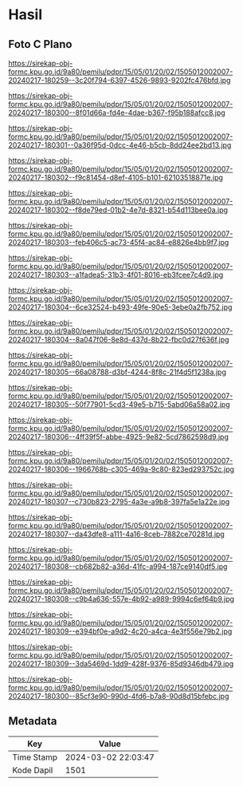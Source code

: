 # Hasil

## Foto C Plano

https://sirekap-obj-formc.kpu.go.id/9a80/pemilu/pdpr/15/05/01/20/02/1505012002007-20240217-180259--3c20f794-6397-4526-9893-9202fc476bfd.jpg

https://sirekap-obj-formc.kpu.go.id/9a80/pemilu/pdpr/15/05/01/20/02/1505012002007-20240217-180300--8f01d66a-fd4e-4dae-b367-f95b188afcc8.jpg

https://sirekap-obj-formc.kpu.go.id/9a80/pemilu/pdpr/15/05/01/20/02/1505012002007-20240217-180301--0a36f95d-0dcc-4e46-b5cb-8dd24ee2bd13.jpg

https://sirekap-obj-formc.kpu.go.id/9a80/pemilu/pdpr/15/05/01/20/02/1505012002007-20240217-180302--f9c81454-d8ef-4105-b101-62103518871e.jpg

https://sirekap-obj-formc.kpu.go.id/9a80/pemilu/pdpr/15/05/01/20/02/1505012002007-20240217-180302--f8de79ed-01b2-4e7d-8321-b54d113bee0a.jpg

https://sirekap-obj-formc.kpu.go.id/9a80/pemilu/pdpr/15/05/01/20/02/1505012002007-20240217-180303--feb406c5-ac73-45f4-ac84-e8826e4bb9f7.jpg

https://sirekap-obj-formc.kpu.go.id/9a80/pemilu/pdpr/15/05/01/20/02/1505012002007-20240217-180303--a1fadea5-31b3-4f01-8016-eb3fcee7c4d9.jpg

https://sirekap-obj-formc.kpu.go.id/9a80/pemilu/pdpr/15/05/01/20/02/1505012002007-20240217-180304--6ce32524-b493-49fe-90e5-3ebe0a2fb752.jpg

https://sirekap-obj-formc.kpu.go.id/9a80/pemilu/pdpr/15/05/01/20/02/1505012002007-20240217-180304--8a047f06-8e8d-437d-8b22-fbc0d27f636f.jpg

https://sirekap-obj-formc.kpu.go.id/9a80/pemilu/pdpr/15/05/01/20/02/1505012002007-20240217-180305--66a08788-d3bf-4244-8f8c-21f4d5f1238a.jpg

https://sirekap-obj-formc.kpu.go.id/9a80/pemilu/pdpr/15/05/01/20/02/1505012002007-20240217-180305--50f77901-5cd3-49e5-b715-5abd06a58a02.jpg

https://sirekap-obj-formc.kpu.go.id/9a80/pemilu/pdpr/15/05/01/20/02/1505012002007-20240217-180306--4ff39f5f-abbe-4925-9e82-5cd7862598d9.jpg

https://sirekap-obj-formc.kpu.go.id/9a80/pemilu/pdpr/15/05/01/20/02/1505012002007-20240217-180306--1966768b-c305-469a-9c80-823ed293752c.jpg

https://sirekap-obj-formc.kpu.go.id/9a80/pemilu/pdpr/15/05/01/20/02/1505012002007-20240217-180307--c730b823-2795-4a3e-a9b8-397fa5e1a22e.jpg

https://sirekap-obj-formc.kpu.go.id/9a80/pemilu/pdpr/15/05/01/20/02/1505012002007-20240217-180307--da43dfe8-a111-4a16-8ceb-7882ce70281d.jpg

https://sirekap-obj-formc.kpu.go.id/9a80/pemilu/pdpr/15/05/01/20/02/1505012002007-20240217-180308--cb682b82-a36d-41fc-a994-187ce9140df5.jpg

https://sirekap-obj-formc.kpu.go.id/9a80/pemilu/pdpr/15/05/01/20/02/1505012002007-20240217-180308--c9b4a636-557e-4b92-a989-9994c6ef64b9.jpg

https://sirekap-obj-formc.kpu.go.id/9a80/pemilu/pdpr/15/05/01/20/02/1505012002007-20240217-180309--e394bf0e-a9d2-4c20-a4ca-4e3f556e79b2.jpg

https://sirekap-obj-formc.kpu.go.id/9a80/pemilu/pdpr/15/05/01/20/02/1505012002007-20240217-180309--3da5469d-1dd9-428f-9376-85d9346db479.jpg

https://sirekap-obj-formc.kpu.go.id/9a80/pemilu/pdpr/15/05/01/20/02/1505012002007-20240217-180300--85cf3e90-990d-4fd6-b7a8-90d8d15bfebc.jpg


## Metadata

| Key        | Value               |
| ---------- | ------------------- |
| Time Stamp | 2024-03-02 22:03:47 |
| Kode Dapil | 1501                |



